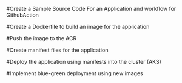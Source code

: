#Create a Sample Source Code For an Application and workflow for GithubAction

#Create a Dockerfile to build an image for the application

#Push the image to the ACR

#Create manifest files for the application

#Deploy the application using manifests into the cluster (AKS)

#Implement  blue-green deployment using new images 
